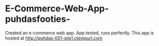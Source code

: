 # E-Commerce-Web-App-puhdasfooties-
Created an e-commerce web app. App tested, runs perfectly.
This app is hosted at http://puhdas-001-site1.ctempurl.com
